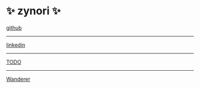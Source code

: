 # :sparkles: zynori :sparkles:

[github](https://github.com/zynori?tab=repositories)
***
[linkedin](https://github.com/zynori)
***
[TODO](https://github.com/zynori/todo-app)
***
[Wanderer](https://github.com/zynori/wanderer-cs)
